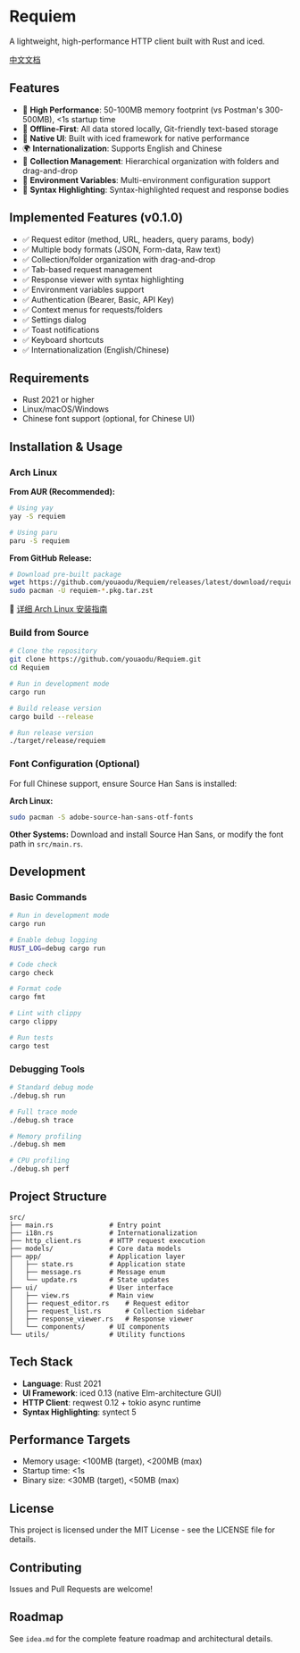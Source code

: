 # Requiem

A lightweight, high-performance HTTP client built with Rust and iced.

[中文文档](README_CN.md)

## Features

- 🚀 **High Performance**: 50-100MB memory footprint (vs Postman's 300-500MB), <1s startup time
- 💾 **Offline-First**: All data stored locally, Git-friendly text-based storage
- 🎨 **Native UI**: Built with iced framework for native performance
- 🌍 **Internationalization**: Supports English and Chinese
- 📁 **Collection Management**: Hierarchical organization with folders and drag-and-drop
- 🔧 **Environment Variables**: Multi-environment configuration support
- 🎯 **Syntax Highlighting**: Syntax-highlighted request and response bodies

## Implemented Features (v0.1.0)

- ✅ Request editor (method, URL, headers, query params, body)
- ✅ Multiple body formats (JSON, Form-data, Raw text)
- ✅ Collection/folder organization with drag-and-drop
- ✅ Tab-based request management
- ✅ Response viewer with syntax highlighting
- ✅ Environment variables support
- ✅ Authentication (Bearer, Basic, API Key)
- ✅ Context menus for requests/folders
- ✅ Settings dialog
- ✅ Toast notifications
- ✅ Keyboard shortcuts
- ✅ Internationalization (English/Chinese)

## Requirements

- Rust 2021 or higher
- Linux/macOS/Windows
- Chinese font support (optional, for Chinese UI)

## Installation & Usage

### Arch Linux

**From AUR (Recommended):**
```bash
# Using yay
yay -S requiem

# Using paru
paru -S requiem
```

**From GitHub Release:**
```bash
# Download pre-built package
wget https://github.com/youaodu/Requiem/releases/latest/download/requiem-*.pkg.tar.zst
sudo pacman -U requiem-*.pkg.tar.zst
```

📖 [详细 Arch Linux 安装指南](.github/ARCH_LINUX.md)

### Build from Source

```bash
# Clone the repository
git clone https://github.com/youaodu/Requiem.git
cd Requiem

# Run in development mode
cargo run

# Build release version
cargo build --release

# Run release version
./target/release/requiem
```

### Font Configuration (Optional)

For full Chinese support, ensure Source Han Sans is installed:

**Arch Linux:**
```bash
sudo pacman -S adobe-source-han-sans-otf-fonts
```

**Other Systems:**
Download and install Source Han Sans, or modify the font path in `src/main.rs`.

## Development

### Basic Commands

```bash
# Run in development mode
cargo run

# Enable debug logging
RUST_LOG=debug cargo run

# Code check
cargo check

# Format code
cargo fmt

# Lint with clippy
cargo clippy

# Run tests
cargo test
```

### Debugging Tools

```bash
# Standard debug mode
./debug.sh run

# Full trace mode
./debug.sh trace

# Memory profiling
./debug.sh mem

# CPU profiling
./debug.sh perf
```

## Project Structure

```
src/
├── main.rs              # Entry point
├── i18n.rs              # Internationalization
├── http_client.rs       # HTTP request execution
├── models/              # Core data models
├── app/                 # Application layer
│   ├── state.rs         # Application state
│   ├── message.rs       # Message enum
│   └── update.rs        # State updates
├── ui/                  # User interface
│   ├── view.rs          # Main view
│   ├── request_editor.rs    # Request editor
│   ├── request_list.rs      # Collection sidebar
│   ├── response_viewer.rs   # Response viewer
│   └── components/      # UI components
└── utils/               # Utility functions
```

## Tech Stack

- **Language**: Rust 2021
- **UI Framework**: iced 0.13 (native Elm-architecture GUI)
- **HTTP Client**: reqwest 0.12 + tokio async runtime
- **Syntax Highlighting**: syntect 5

## Performance Targets

- Memory usage: <100MB (target), <200MB (max)
- Startup time: <1s
- Binary size: <30MB (target), <50MB (max)

## License

This project is licensed under the MIT License - see the LICENSE file for details.

## Contributing

Issues and Pull Requests are welcome!

## Roadmap

See `idea.md` for the complete feature roadmap and architectural details.
